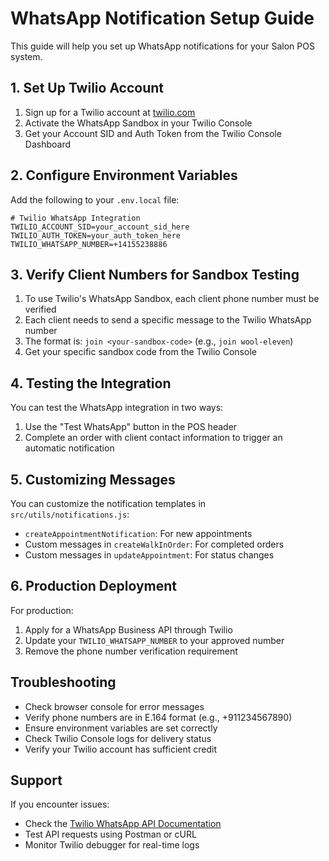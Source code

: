 # WhatsApp Notification Setup Guide

This guide will help you set up WhatsApp notifications for your Salon POS system.

## 1. Set Up Twilio Account

1. Sign up for a Twilio account at [twilio.com](https://www.twilio.com/try-twilio)
2. Activate the WhatsApp Sandbox in your Twilio Console
3. Get your Account SID and Auth Token from the Twilio Console Dashboard

## 2. Configure Environment Variables

Add the following to your `.env.local` file:

```
# Twilio WhatsApp Integration
TWILIO_ACCOUNT_SID=your_account_sid_here
TWILIO_AUTH_TOKEN=your_auth_token_here
TWILIO_WHATSAPP_NUMBER=+14155238886
```

## 3. Verify Client Numbers for Sandbox Testing

1. To use Twilio's WhatsApp Sandbox, each client phone number must be verified
2. Each client needs to send a specific message to the Twilio WhatsApp number
3. The format is: `join <your-sandbox-code>` (e.g., `join wool-eleven`)
4. Get your specific sandbox code from the Twilio Console

## 4. Testing the Integration

You can test the WhatsApp integration in two ways:

1. Use the "Test WhatsApp" button in the POS header
2. Complete an order with client contact information to trigger an automatic notification

## 5. Customizing Messages

You can customize the notification templates in `src/utils/notifications.js`:

- `createAppointmentNotification`: For new appointments
- Custom messages in `createWalkInOrder`: For completed orders
- Custom messages in `updateAppointment`: For status changes

## 6. Production Deployment

For production:

1. Apply for a WhatsApp Business API through Twilio
2. Update your `TWILIO_WHATSAPP_NUMBER` to your approved number
3. Remove the phone number verification requirement

## Troubleshooting

- Check browser console for error messages
- Verify phone numbers are in E.164 format (e.g., +911234567890)
- Ensure environment variables are set correctly
- Check Twilio Console logs for delivery status
- Verify your Twilio account has sufficient credit

## Support

If you encounter issues:
- Check the [Twilio WhatsApp API Documentation](https://www.twilio.com/docs/whatsapp/api)
- Test API requests using Postman or cURL
- Monitor Twilio debugger for real-time logs 